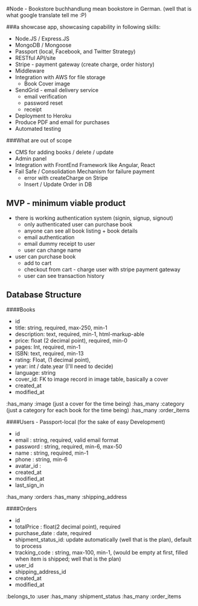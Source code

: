 #Node - Bookstore
buchhandlung mean bookstore in German. (well that is what google translate tell me :P)

###a showcase app, showcasing capability in following skills:
- Node.JS / Express.JS
- MongoDB / Mongoose
- Passport   (local, Facebook, and Twitter Strategy)
- RESTful API/site
- Stripe - payment gateway (create charge, order history)
- Middleware
- Integration with AWS for file storage
  - Book Cover image
- SendGrid - email delivery service
  - email verification
  - password reset
  - receipt
- Deployment to Heroku
- Produce PDF and email for purchases
- Automated testing

###What are out of scope
- CMS for adding books / delete / update
- Admin panel
- Integration with FrontEnd Framework like Angular, React
- Fail Safe / Consolidation Mechanism for failure payment
  - error with createCharge on Stripe
  - Insert / Update Order in DB

## MVP - minimum viable product
- there is working authentication system (signin, signup, signout)
  - only authenticated user can purchase book
  - anyone can see all book listing + book details
  - email authentication
  - email dummy receipt to user
  - user can change name
- user can purchase book
  - add to cart
  - checkout from cart - charge user with stripe payment gateway
  - user can see transaction history


## Database Structure

####Books
* id
* title: string, required, max-250, min-1
* description: text, required, min-1, html-markup-able
* price: float (2 decimal point), required, min-0
* pages: Int, required, min-1
* ISBN: text, required, min-13
* rating: Float, (1 decimal point),
* year: int / date.year (I'll need to decide)
* language: string
* cover_id: FK to image record in image table, basically a cover
* created_at
* modified_at

:has_many   :image (just a cover for the time being)
:has_many   :category (just a category for each book for the time being)
:has_many   :order_items

####Users - Passport-local (for the sake of easy Development)
* id
* email       : string, required, valid email format
* password    : string, required, min-6, max-50
* name        : string, required, min-1
* phone       : string, min-6
* avatar_id   :
* created_at
* modified_at
* last_sign_in

:has_many :orders
:has_many :shipping_address

####Orders
* id
* totalPrice    : float(2 decimal point), required
* purchase_date : date, required
* shipment_status_id: update automatically (well that is the plan), default to process
* tracking_code : string, max-100, min-1, (would be empty at first, filled when item is shipped; well that is the plan)
* user_id
* shipping_address_id
* created_at
* modified_at

:belongs_to :user
:has_many   :shipment_status
:has_many   :order_items
